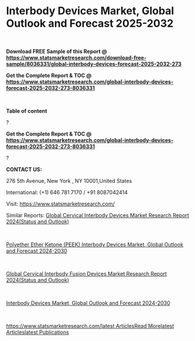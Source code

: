 <h1>Interbody Devices Market, Global Outlook and Forecast 2025-2032</h1><br/><p><strong>Download FREE Sample of this Report @ <a href="https://www.statsmarketresearch.com/download-free-sample/8036331/global-interbody-devices-forecast-2025-2032-273">https://www.statsmarketresearch.com/download-free-sample/8036331/global-interbody-devices-forecast-2025-2032-273</a></strong></p>
 
 
 
 <div><b>Get the Complete Report & TOC @ <a href="https://www.statsmarketresearch.com/global-interbody-devices-forecast-2025-2032-273-8036331">https://www.statsmarketresearch.com/global-interbody-devices-forecast-2025-2032-273-8036331</a></b></div>
 
 
 
 <p><br />
 
 <b>Table of content</b></p>
 
 
 
 <p>? </p>
 
 
 
 <div><b>Get the Complete Report & TOC @ <a href="https://www.statsmarketresearch.com/global-interbody-devices-forecast-2025-2032-273-8036331">https://www.statsmarketresearch.com/global-interbody-devices-forecast-2025-2032-273-8036331</a></b></div>
 
 
 
 <p>? </p>
 
 
 
 <p><b>CONTACT US:</b><br />
 
 276 5th Avenue, New York , NY 10001,United States<br />
 
 International: (+1) 646 781 7170 / +91 8087042414<br />
 
 Visit: <a href="https://www.statsmarketresearch.com/">https://www.statsmarketresearch.com/</a><br />
 
 Similar Reports: <a href="https://www.statsmarketresearch.com/global-interbody-devices-forecast-2025-2032-273-8036331">Global Cervical Interbody Devices Market Research Report 2024(Status and Outlook)</a><br />
 
 <br />
 
 <a href="https://www.statsmarketresearch.com/global-interbody-devices-forecast-2025-2032-273-8036331">Polyether Ether Ketone (PEEK) Interbody Devices Market, Global Outlook and Forecast 2024-2030</a><br />
 
 <br />
 
 <a href="https://www.statsmarketresearch.com/global-interbody-devices-forecast-2025-2032-273-8036331">Global Cervical Interbody Fusion Devices Market Research Report 2024(Status and Outlook)</a><br />
 
 <br />
 
 <a href="https://www.statsmarketresearch.com/global-interbody-devices-forecast-2025-2032-273-8036331">Interbody Devices Market, Global Outlook and Forecast 2024-2030</a><br />
 
 <br />
 
 <a href="https://gyeongbokgung.com">https://www.statsmarketresearch.com/</a><a href="https://hallyeomaritime.com">latest Articles</a><a href="https://jingwansa.com">Read More</a><a href="https://nguoiviet.jp/">latest Articles</a><a href="https://www.intelmarketresearch.com/">latest Publications</a></p>